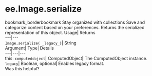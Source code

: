  
#  ee.Image.serialize 
bookmark_borderbookmark Stay organized with collections  Save and categorize content based on your preferences.
Returns the serialized representation of this object. 
Usage| Returns  
---|---  
`Image.serialize( _legacy_)`| String  
Argument| Type| Details  
---|---|---  
this: `computedobject`| ComputedObject| The ComputedObject instance.  
`legacy`| Boolean, optional| Enables legacy format.  
Was this helpful?
